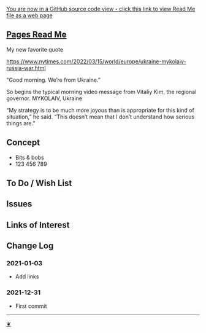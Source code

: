 [You are now in a GitHub source code view - click this link to view Read Me file as a web page](https://theo-armour.github.io/2021/#pages/README.md "View file as a web page.")

## [Pages Read Me](https://theo-armour.github.io/2021/#pages/README.md)

My new favorite quote

https://www.nytimes.com/2022/03/15/world/europe/ukraine-mykolaiv-russia-war.html

“Good morning. We’re from Ukraine.”

So begins the typical morning video message from Vitaliy Kim, the regional governor. MYKOLAIV, Ukraine

“My strategy is to be much more joyous than is appropriate for this kind of situation,” he said. “This doesn’t mean that I don’t understand how serious things are.”

## Concept

*   Bits & bobs
*   123 456 789

## To Do / Wish List

## Issues

## Links of Interest

## Change Log

### 2021-01-03

*   Add links

### 2021-12-31

*   First commit

---

[❦](javascript:window.scrollTo(0,0);)